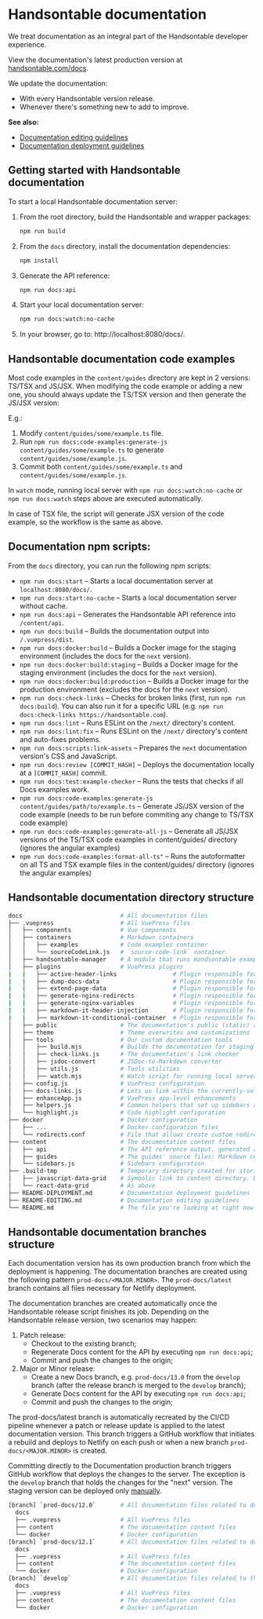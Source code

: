 # Handsontable documentation

We treat documentation as an integral part of the Handsontable developer experience.

View the documentation's latest production version at [handsontable.com/docs](https://handsontable.com/docs).

We update the documentation:
- With every Handsontable version release.
- Whenever there's something new to add to improve.

**See also:**

* [Documentation editing guidelines](./README-EDITING.md)
* [Documentation deployment guidelines](./README-DEPLOYMENT.md)

## Getting started with Handsontable documentation

To start a local Handsontable documentation server:

1. From the root directory, build the Handsontable and wrapper packages:
    ```bash
    npm run build
    ```
2. From the `docs` directory, install the documentation dependencies:
    ```bash
    npm install
    ```
3. Generate the API reference:
   ```bash
   npm run docs:api
   ```
4. Start your local documentation server:
   ```bash
   npm run docs:watch:no-cache
   ```
5. In your browser, go to: http://localhost:8080/docs/.

## Handsontable documentation code examples

Most code examples in the `content/guides` directory are kept in 2 versions: TS/TSX and JS/JSX. When modifying the code example or adding a new one, you should always update the TS/TSX version and then generate the JS/JSX version:

E.g.:
1. Modify `content/guides/some/example.ts` file.
2. Run `npm run docs:code-examples:generate-js content/guides/some/example.ts` to generate `content/guides/some/example.js`.
3. Commit both `content/guides/some/example.ts` and `content/guides/some/example.js`.

In `watch` mode, running local server with `npm run docs:watch:no-cache` or `npm run docs:watch` steps above are executed automatically. 

In case of TSX file, the script will generate JSX version of the code example, so the workflow is the same as above.

## Documentation npm scripts:

From the `docs` directory, you can run the following npm scripts:

* `npm run docs:start` – Starts a local documentation server at `localhost:8080/docs/`.
* `npm run docs:start:no-cache` – Starts a local documentation server without cache.
* `npm run docs:api` – Generates the Handsontable API reference into `/content/api`.
* `npm run docs:build` – Builds the documentation output into `/.vuepress/dist`.
* `npm run docs:docker:build` – Builds a Docker image for the staging environment (includes the docs for the `next` version).
* `npm run docs:docker:build:staging` – Builds a Docker image for the staging environment (includes the docs for the `next` version).
* `npm run docs:docker:build:production` – Builds a Docker image for the production environment (excludes the docs for the `next` version).
* `npm run docs:check-links` – Checks for broken links (first, run `npm run docs:build`). You can also run it for a specific URL (e.g. `npm run docs:check-links https://handsontable.com`).
* `npm run docs:lint` – Runs ESLint on the `/next/` directory's content.
* `npm run docs:lint:fix` – Runs ESLint on the `/next/` directory's content and auto-fixes problems.
* `npm run docs:scripts:link-assets` – Prepares the `next` documentation version's CSS and JavaScript.
* `npm run docs:review [COMMIT_HASH]` – Deploys the documentation locally at a `[COMMIT_HASH]` commit.
* `npm run docs:test:example-checker` – Runs the tests that checks if all Docs examples work.
* `npm run docs:code-examples:generate-js content/guides/path/to/example.ts` – Generate JS/JSX version of the code example (needs to be run before commiting any change to TS/TSX code example)
* `npm run docs:code-examples:generate-all-js` – Generate all JS/JSX versions of the TS/TSX code examples in content/guides/ directory (ignores the angular examples)
* `npm run docs:code-examples:format-all-ts"` – Runs the autoformatter on all TS and TSX example files in the content/guides/ directory (ignores the angular examples)

## Handsontable documentation directory structure

```bash
docs                            # All documentation files
├── .vuepress                   # All VuePress files
│   ├── components              # Vue components
│   ├── containers              # Markdown containers
│   │   ├── examples            # Code examples container
│   │   └── sourceCodeLink.js   # `source-code-link` container.
│   ├── handsontable-manager    # A module that runs Handsontable examples in different Handsontable versions and frameworks
│   ├── plugins                 # VuePress plugins
|   |   ├── active-header-links                # Plugin responsible for updating the URL with hash after scrolling the page to the nearest anchor
|   |   ├── dump-docs-data                     # Plugin responsible for generating the all available Docs version and canonical URLs to the JSON file. Then, the file is consumed by other Docs Docker images as source of true about Docs versions and canonicals.
|   |   ├── extend-page-data                   # Plugin responsible for extending `$page` object and rewriting some properties to add framework ID/name
|   |   ├── generate-nginx-redirects           # Plugin responsible for generating nginx redirects
|   |   ├── generate-nginx-variables           # Plugin responsible for generating nginx variables
|   |   ├── markdown-it-header-injection       # Plugin responsible for injecting `<FRAMEWORK NAME> Data Grid` string before the first header
|   |   ├── markdown-it-conditional-container  # Plugin responsible for creating conditional containers used for displaying/hiding blocks of content relevant to specific frameworks
│   ├── public                  # The documentation's public (static) assets
│   ├── theme                   # Theme overwrites and customizations
│   ├── tools                   # Our custom documentation tools
│   │   ├── build.mjs           # Builds the documentation for staging or production
│   │   ├── check-links.js      # The documentation's link checker
│   │   ├── jsdoc-convert       # JSDoc-to-Markdown converter
│   │   ├── utils.js            # Tools utilities
│   │   ├── watch.mjs           # Watch script for running local server
│   ├── config.js               # VuePress configuration
│   ├── docs-links.js           # Lets us link within the currently-selected docs version and framework with `@` (e.g. [link](@/guides/path/file/file.md).)
│   ├── enhanceApp.js           # VuePress app-level enhancements
│   ├── helpers.js              # Common helpers that set up sidebars and the documentation version and framework picker
│   └── highlight.js            # Code highlight configuration
├── docker                      # Docker configuration
│   ├── ...                     # Docker configuration files
│   └── redirects.conf          # File that allows create custom redirects for documentation
├── content                     # The documentation content files
│   ├── api                     # The API reference output, generated automatically from JSDoc. Do not edit for "next" Docs version!
│   ├── guides                  # The guides' source files: Markdown content
│   └── sidebars.js             # Sidebars configuration
├── .build-tmp                  # Temporary directory created for storing symlinked directories, containing .MD files. It's needed for generating multi-frameworked Docs content.
│   ├── javascript-data-grid    # Symbolic link to content directory. Do not edit! Make changes in the source content directory.
│   └── react-data-grid         # As above
├── README-DEPLOYMENT.md        # Documentation deployment guidelines
├── README-EDITING.md           # Documentation editing guidelines
└── README.md                   # The file you're looking at right now!
```

## Handsontable documentation branches structure

Each documentation version has its own production branch from which the deployment is happening. The documentation branches are created using the following pattern `prod-docs/<MAJOR.MINOR>`. The `prod-docs/latest` branch contains all files necessary for Netlify deployment.

The documentation branches are created automatically once the Handsontable release script finishes its job. Depending on the Handsontable release version, two scenarios may happen:
1. Patch release:
    * Checkout to the existing branch;
    * Regenerate Docs content for the API by executing `npm run docs:api`;
    * Commit and push the changes to the origin;
2. Major or Minor release:
    * Create a new Docs branch, e.g. `prod-docs/13.0` from the `develop` branch (after the release branch is merged to the `develop` branch);
    * Generate Docs content for the API by executing `npm run docs:api`;
    * Commit and push the changes to the origin;

The prod-docs/latest branch is automatically recreated by the CI/CD pipeline whenever a patch or release update is applied to the latest documentation version. This branch triggers a GitHub workflow that initiates a rebuild and deploys to Netlify on each push or when a new branch `prod-docs/<MAJOR.MINOR>` is created.

Committing directly to the Documentation production branch triggers GitHub workflow that deploys the changes to the server. The exception is the `develop` branch that holds the changes for the "next" version. The staging version can be deployed only [manually](./README-DEPLOYMENT.md#manually-deploying-the-documentation-to-the-staging-environment).

```bash
[branch] `prod-docs/12.0`       # All documentation files related to documentation 12.0
  docs
  ├── .vuepress                 # All VuePress files
  ├── content                   # The documentation content files
  └── docker                    # Docker configuration
[branch] `prod-docs/12.1`       # All documentation files related to documentation 12.1
  docs
  ├── .vuepress                 # All VuePress files
  ├── content                   # The documentation content files
  └── docker                    # Docker configuration
[branch] `develop`              # All documentation files related to the "next" documentation version
  docs
  ├── .vuepress                 # All VuePress files
  ├── content                   # The documentation content files
  └── docker                    # Docker configuration
```
